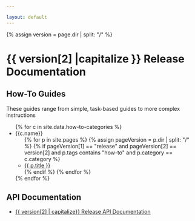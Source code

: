 ```yaml
---

layout: default
---
```

{% assign version = page.dir | split: "/"  %}

# {{ version[2] |capitalize }} Release Documentation

## How-To Guides

These guides range from simple, task-based guides to more complex instructions
<ul>
{% for c in site.data.how-to-categories %}
    <li>{{c.name}}
    <ul>
{% for p in site.pages %}
  {% assign pageVersion = p.dir | split: "/" %}
  {% if pageVersion[1] == "release" and pageVersion[2] == version[2] and p.tags contains "how-to" and  p.category == c.category %}
      <li>
        <a href="{{ p.url | relative_url }}">
            {{ p.title }} 
        </a>
      </li>
   {% endif %}
{% endfor %}
</ul>
</li>
{% endfor %}
</ul>

## API Documentation

<ul>
<li><a href="./api/index">{{ version[2] | capitalize}} Release API Documentation</a></li>
</ul>